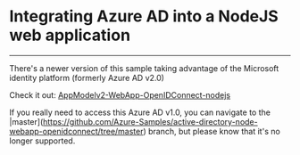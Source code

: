 # Integrating Azure AD into a NodeJS web application

---

There's a newer version of this sample taking advantage of the Microsoft identity platform (formerly Azure AD v2.0)

Check it out: [AppModelv2-WebApp-OpenIDConnect-nodejs](https://github.com/azureadquickstarts/appmodelv2-webapp-openidconnect-nodejs)

If you really need to access this Azure AD v1.0, you can navigate to the |master](https://github.com/Azure-Samples/active-directory-node-webapp-openidconnect/tree/master) branch, but please know that it's no longer supported.
